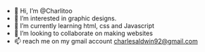- 👋 Hi, I’m @Charlitoo
- 👀 I’m interested in graphic designs.
- 🌱 I’m currently learning html, css and Javascript
- 💞️ I’m looking to collaborate on making websites
- 📫 reach me on my gmail account charlesaldwin92@gmail.com 

<!---
Charlitoo/Charlitoo is a ✨ special ✨ repository because its `README.md` (this file) appears on your GitHub profile.
You can click the Preview link to take a look at your changes.
--->
